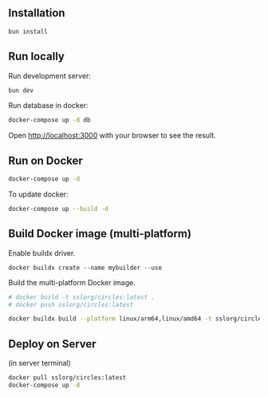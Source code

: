 ## Installation

```bash
bun install
```

## Run locally

Run development server:

```bash
bun dev
```

Run database in docker:

```bash
docker-compose up -d db
```

Open [http://localhost:3000](http://localhost:3000) with your browser to see the result.

## Run on Docker

```bash
docker-compose up -d
```

To update docker:

```bash
docker-compose up --build -d
```

## Build Docker image (multi-platform)

Enable buildx driver.

```
docker buildx create --name mybuilder --use
```

Build the multi-platform Docker image.

```bash
# docker build -t sslorg/circles:latest .
# docker push sslorg/circles:latest

docker buildx build --platform linux/arm64,linux/amd64 -t sslorg/circles:latest --push .
```

## Deploy on Server

(in server terminal)

```bash
docker pull sslorg/circles:latest
docker-compose up -d
```

